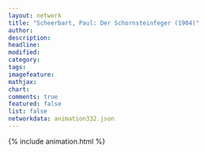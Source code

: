 ```yaml
---
layout: network
title: "Scheerbart, Paul: Der Schornsteinfeger (1904)"
author:
description:
headline:
modified:
category:
tags:
imagefeature: 
mathjax: 
chart: 
comments: true
featured: false
list: false
networkdata: animation332.json
---
```

{% include animation.html %}
